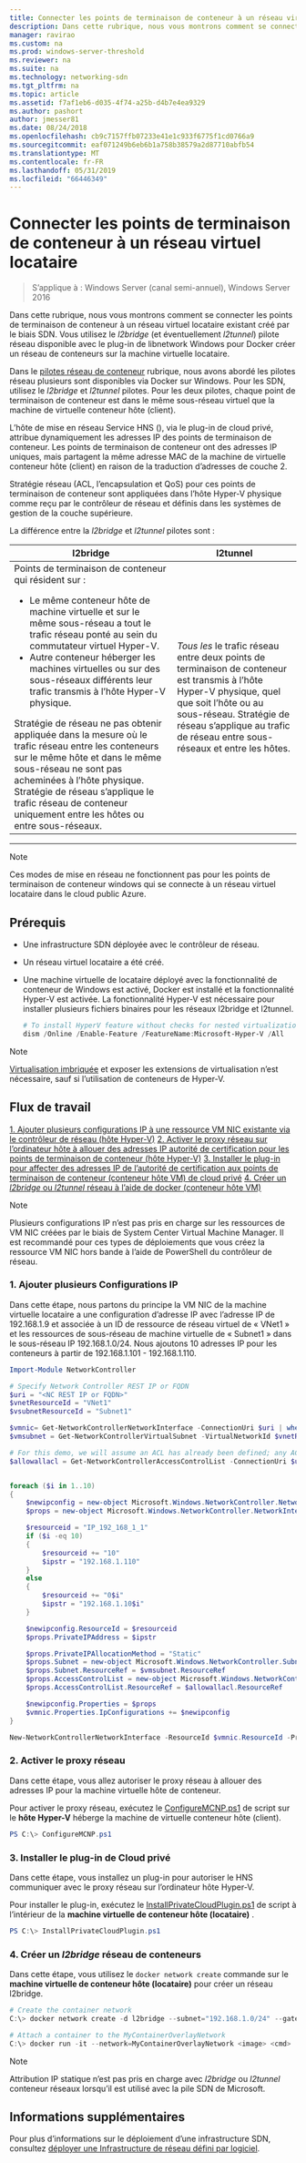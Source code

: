 ```yaml
---
title: Connecter les points de terminaison de conteneur à un réseau virtuel locataire
description: Dans cette rubrique, nous vous montrons comment se connecter les points de terminaison de conteneur à un réseau virtuel locataire existant créé par le biais SDN. Vous utilisez la l2bridge (et éventuellement l2tunnel) pilote réseau disponible avec le plug-in de libnetwork Windows pour Docker créer un réseau de conteneurs sur la machine virtuelle locataire.
manager: ravirao
ms.custom: na
ms.prod: windows-server-threshold
ms.reviewer: na
ms.suite: na
ms.technology: networking-sdn
ms.tgt_pltfrm: na
ms.topic: article
ms.assetid: f7af1eb6-d035-4f74-a25b-d4b7e4ea9329
ms.author: pashort
author: jmesser81
ms.date: 08/24/2018
ms.openlocfilehash: cb9c7157ffb07233e41e1c933f6775f1cd0766a9
ms.sourcegitcommit: eaf071249b6eb6b1a758b38579a2d87710abfb54
ms.translationtype: MT
ms.contentlocale: fr-FR
ms.lasthandoff: 05/31/2019
ms.locfileid: "66446349"
---
```

# <a name="connect-container-endpoints-to-a-tenant-virtual-network"></a>Connecter les points de terminaison de conteneur à un réseau virtuel locataire

>S’applique à : Windows Server (canal semi-annuel), Windows Server 2016

Dans cette rubrique, nous vous montrons comment se connecter les points de terminaison de conteneur à un réseau virtuel locataire existant créé par le biais SDN. Vous utilisez le *l2bridge* (et éventuellement *l2tunnel*) pilote réseau disponible avec le plug-in de libnetwork Windows pour Docker créer un réseau de conteneurs sur la machine virtuelle locataire.

Dans le [pilotes réseau de conteneur](https://docs.microsoft.com/virtualization/windowscontainers/container-networking/network-drivers-topologies) rubrique, nous avons abordé les pilotes réseau plusieurs sont disponibles via Docker sur Windows. Pour les SDN, utilisez le *l2bridge* et *l2tunnel* pilotes. Pour les deux pilotes, chaque point de terminaison de conteneur est dans le même sous-réseau virtuel que la machine de virtuelle conteneur hôte (client). 

L’hôte de mise en réseau Service HNS (), via le plug-in de cloud privé, attribue dynamiquement les adresses IP des points de terminaison de conteneur. Les points de terminaison de conteneur ont des adresses IP uniques, mais partagent la même adresse MAC de la machine de virtuelle conteneur hôte (client) en raison de la traduction d’adresses de couche 2. 

Stratégie réseau (ACL, l’encapsulation et QoS) pour ces points de terminaison de conteneur sont appliquées dans l’hôte Hyper-V physique comme reçu par le contrôleur de réseau et définis dans les systèmes de gestion de la couche supérieure. 

La différence entre la *l2bridge* et *l2tunnel* pilotes sont :


|                                                                                                                                                                                                                                                                            l2bridge                                                                                                                                                                                                                                                                            |                                                                                                 l2tunnel                                                                                                  |
|----------------------------------------------------------------------------------------------------------------------------------------------------------------------------------------------------------------------------------------------------------------------------------------------------------------------------------------------------------------------------------------------------------------------------------------------------------------------------------------------------------------------------------------------------------------|-----------------------------------------------------------------------------------------------------------------------------------------------------------------------------------------------------------|
| Points de terminaison de conteneur qui résident sur : <ul><li>Le même conteneur hôte de machine virtuelle et sur le même sous-réseau a tout le trafic réseau ponté au sein du commutateur virtuel Hyper-V. </li><li>Autre conteneur héberger les machines virtuelles ou sur des sous-réseaux différents leur trafic transmis à l’hôte Hyper-V physique. </li></ul>Stratégie de réseau ne pas obtenir appliquée dans la mesure où le trafic réseau entre les conteneurs sur le même hôte et dans le même sous-réseau ne sont pas acheminées à l’hôte physique. Stratégie de réseau s’applique le trafic réseau de conteneur uniquement entre les hôtes ou entre sous-réseaux. | *Tous les* le trafic réseau entre deux points de terminaison de conteneur est transmis à l’hôte Hyper-V physique, quel que soit l’hôte ou au sous-réseau. Stratégie de réseau s’applique au trafic de réseau entre sous-réseaux et entre les hôtes. |

---

>[!NOTE]
>Ces modes de mise en réseau ne fonctionnent pas pour les points de terminaison de conteneur windows qui se connecte à un réseau virtuel locataire dans le cloud public Azure.


## <a name="prerequisites"></a>Prérequis
-  Une infrastructure SDN déployée avec le contrôleur de réseau.
-  Un réseau virtuel locataire a été créé.
-  Une machine virtuelle de locataire déployé avec la fonctionnalité de conteneur de Windows est activé, Docker est installé et la fonctionnalité Hyper-V est activée. La fonctionnalité Hyper-V est nécessaire pour installer plusieurs fichiers binaires pour les réseaux l2bridge et l2tunnel.

   ```powershell
   # To install HyperV feature without checks for nested virtualization
   dism /Online /Enable-Feature /FeatureName:Microsoft-Hyper-V /All 
   ```

>[!Note]
>[Virtualisation imbriquée](https://msdn.microsoft.com/virtualization/hyperv_on_windows/user_guide/nesting) et exposer les extensions de virtualisation n’est nécessaire, sauf si l’utilisation de conteneurs de Hyper-V. 


## <a name="workflow"></a>Flux de travail

[1. Ajouter plusieurs configurations IP à une ressource VM NIC existante via le contrôleur de réseau (hôte Hyper-V)](#1-add-multiple-ip-configurations)
[2. Activer le proxy réseau sur l’ordinateur hôte à allouer des adresses IP autorité de certification pour les points de terminaison de conteneur (hôte Hyper-V)](#2-enable-the-network-proxy)
[3. Installer le plug-in pour affecter des adresses IP de l’autorité de certification aux points de terminaison de conteneur (conteneur hôte VM) de cloud privé](#3-install-the-private-cloud-plug-in)
[4. Créer un *l2bridge* ou *l2tunnel* réseau à l’aide de docker (conteneur hôte VM)](#4-create-an-l2bridge-container-network)

>[!NOTE]
>Plusieurs configurations IP n’est pas pris en charge sur les ressources de VM NIC créées par le biais de System Center Virtual Machine Manager. Il est recommandé pour ces types de déploiements que vous créez la ressource VM NIC hors bande à l’aide de PowerShell du contrôleur de réseau.

### <a name="1-add-multiple-ip-configurations"></a>1. Ajouter plusieurs Configurations IP
Dans cette étape, nous partons du principe la VM NIC de la machine virtuelle locataire a une configuration d’adresse IP avec l’adresse IP de 192.168.1.9 et associée à un ID de ressource de réseau virtuel de « VNet1 » et les ressources de sous-réseau de machine virtuelle de « Subnet1 » dans le sous-réseau IP 192.168.1.0/24. Nous ajoutons 10 adresses IP pour les conteneurs à partir de 192.168.1.101 - 192.168.1.110.

```powershell
Import-Module NetworkController

# Specify Network Controller REST IP or FQDN
$uri = "<NC REST IP or FQDN>"
$vnetResourceId = "VNet1"
$vsubnetResourceId = "Subnet1"

$vmnic= Get-NetworkControllerNetworkInterface -ConnectionUri $uri | where {$_.properties.IpConfigurations.Properties.PrivateIPAddress -eq "192.168.1.9" }
$vmsubnet = Get-NetworkControllerVirtualSubnet -VirtualNetworkId $vnetResourceId -ResourceId $vsubnetResourceId -ConnectionUri $uri

# For this demo, we will assume an ACL has already been defined; any ACL can be applied here
$allowallacl = Get-NetworkControllerAccessControlList -ConnectionUri $uri -ResourceId "AllowAll"


foreach ($i in 1..10)
{
    $newipconfig = new-object Microsoft.Windows.NetworkController.NetworkInterfaceIpConfiguration
    $props = new-object Microsoft.Windows.NetworkController.NetworkInterfaceIpConfigurationProperties

    $resourceid = "IP_192_168_1_1"
    if ($i -eq 10) 
    {
        $resourceid += "10"
        $ipstr = "192.168.1.110"
    }
    else
    {
        $resourceid += "0$i"
        $ipstr = "192.168.1.10$i"
    }

    $newipconfig.ResourceId = $resourceid
    $props.PrivateIPAddress = $ipstr    

    $props.PrivateIPAllocationMethod = "Static"
    $props.Subnet = new-object Microsoft.Windows.NetworkController.Subnet
    $props.Subnet.ResourceRef = $vmsubnet.ResourceRef
    $props.AccessControlList = new-object Microsoft.Windows.NetworkController.AccessControlList
    $props.AccessControlList.ResourceRef = $allowallacl.ResourceRef

    $newipconfig.Properties = $props
    $vmnic.Properties.IpConfigurations += $newipconfig
}

New-NetworkControllerNetworkInterface -ResourceId $vmnic.ResourceId -Properties $vmnic.Properties -ConnectionUri $uri
```

### <a name="2-enable-the-network-proxy"></a>2. Activer le proxy réseau
Dans cette étape, vous allez autoriser le proxy réseau à allouer des adresses IP pour la machine virtuelle hôte de conteneur. 

Pour activer le proxy réseau, exécutez le [ConfigureMCNP.ps1](https://github.com/Microsoft/SDN/blob/master/Containers/ConfigureMCNP.ps1) de script sur le **hôte Hyper-V** héberge la machine de virtuelle conteneur hôte (client).

```powershell
PS C:\> ConfigureMCNP.ps1
```

### <a name="3-install-the-private-cloud-plug-in"></a>3. Installer le plug-in de Cloud privé
Dans cette étape, vous installez un plug-in pour autoriser le HNS communiquer avec le proxy réseau sur l’ordinateur hôte Hyper-V.

Pour installer le plug-in, exécutez le [InstallPrivateCloudPlugin.ps1](https://github.com/Microsoft/SDN/blob/master/Containers/InstallPrivateCloudPlugin.ps1) de script à l’intérieur de la **machine virtuelle de conteneur hôte (locataire)** .


```powershell
PS C:\> InstallPrivateCloudPlugin.ps1
```

### <a name="4-create-an-l2bridge-container-network"></a>4. Créer un *l2bridge* réseau de conteneurs
Dans cette étape, vous utilisez le `docker network create` commande sur le **machine virtuelle de conteneur hôte (locataire)** pour créer un réseau l2bridge. 

```powershell
# Create the container network
C:\> docker network create -d l2bridge --subnet="192.168.1.0/24" --gateway="192.168.1.1" MyContainerOverlayNetwork

# Attach a container to the MyContainerOverlayNetwork 
C:\> docker run -it --network=MyContainerOverlayNetwork <image> <cmd>
```

>[!NOTE]
>Attribution IP statique n’est pas pris en charge avec *l2bridge* ou *l2tunnel* conteneur réseaux lorsqu’il est utilisé avec la pile SDN de Microsoft.

## <a name="more-information"></a>Informations supplémentaires
Pour plus d’informations sur le déploiement d’une infrastructure SDN, consultez [déployer une Infrastructure de réseau défini par logiciel](https://docs.microsoft.com/windows-server/networking/sdn/deploy/deploy-a-software-defined-network-infrastructure).

